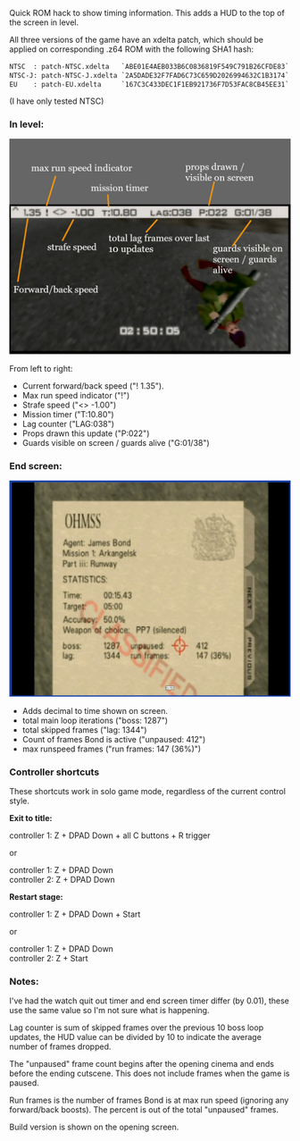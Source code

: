 Quick ROM hack to show timing information. This adds a HUD to the top of the screen in level.

All three versions of the game have an xdelta patch, which should be applied on corresponding .z64 ROM with the following SHA1 hash:

    NTSC  : patch-NTSC.xdelta   `ABE01E4AEB033B6C0836819F549C791B26CFDE83`
    NTSC-J: patch-NTSC-J.xdelta `2A5DADE32F7FAD6C73C659D2026994632C1B3174`
    EU    : patch-EU.xdelta     `167C3C433DEC1F1EB921736F7D53FAC8CB45EE31`
    
(I have only tested NTSC)
    

### In level: ###

![hud demo](hud.jpg)

From left to right:

- Current forward/back speed ("! 1.35").
- Max run speed indicator ("!")
- Strafe speed ("<> -1.00")
- Mission timer ("T:10.80")
- Lag counter ("LAG:038")
- Props drawn this update ("P:022")
- Guards visible on screen / guards alive ("G:01/38")

### End screen: ###

![endscreen](endscreen.jpg)

- Adds decimal to time shown on screen.
- total main loop iterations ("boss: 1287")
- total skipped frames ("lag: 1344")
- Count of frames Bond is active ("unpaused: 412")
- max runspeed frames ("run frames: 147 (36%)")

### Controller shortcuts ###

These shortcuts work in solo game mode, regardless of the current control style.

**Exit to title:**

controller 1: Z + DPAD Down + all C buttons + R trigger

or

controller 1: Z + DPAD Down  
controller 2: Z + DPAD Down

**Restart stage:**

controller 1: Z + DPAD Down + Start

or

controller 1: Z + DPAD Down  
controller 2: Z + Start

### Notes: ###

I've had the watch quit out timer and end screen timer differ (by 0.01), these use the same value so I'm not sure what is happening.

Lag counter is sum of skipped frames over the previous 10 boss loop updates, the HUD value can be divided by 10 to indicate the average number of frames dropped.

The "unpaused" frame count begins after the opening cinema and ends before the ending cutscene. This does not include frames when the game is paused.

Run frames is the number of frames Bond is at max run speed (ignoring any forward/back boosts). The percent is out of the total "unpaused" frames.


Build version is shown on the opening screen.

